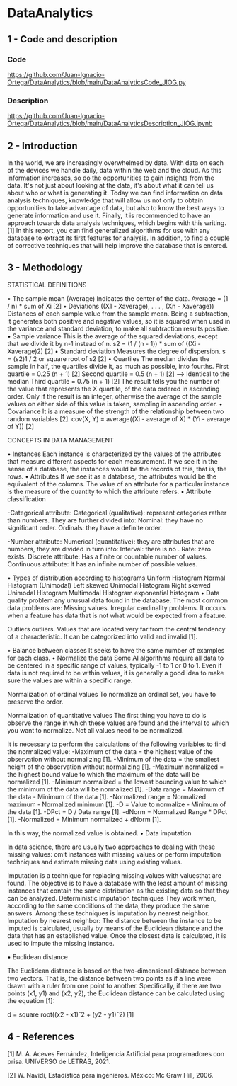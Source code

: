 # DataAnalytics
## 1 - Code and description

### Code
https://github.com/Juan-Ignacio-Ortega/DataAnalytics/blob/main/DataAnalyticsCode_JIOG.py

### Description
https://github.com/Juan-Ignacio-Ortega/DataAnalytics/blob/main/DataAnalyticsDescription_JIOG.ipynb

## 2 - Introduction

In the world, we are increasingly overwhelmed by data. With data on each of the devices we handle daily, data within the web and the cloud. As this information increases, so do the opportunities to gain insights from the data. It's not just about looking at the data, it's about what it can tell us about who or what is generating it.
Today we can find information on data analysis techniques, knowledge that will allow us not only to obtain opportunities to take advantage of data, but also to know the best ways to generate information and use it.
Finally, it is recommended to have an approach towards data analysis techniques, which begins with this writing. [1]
In this report, you can find generalized algorithms for use with any database to extract its first features for analysis. In addition, to find a couple of corrective techniques that will help improve the database that is entered.

## 3 - Methodology

STATISTICAL DEFINITIONS

• The sample mean (Average)
Indicates the center of the data.
Average = (1 / n) * sum of Xi [2]
• Deviations ((X1 - Xaverage), . . . , (Xn - Xaverage)) Distances of each sample value from the sample mean. Being a subtraction, it generates both positive and negative values, so it is squared when used in the variance and standard deviation, to make all subtraction results positive.
• Sample variance This is the average of the squared deviations, except that we divide it by n-1 instead of n.
s2 = (1 / (n - 1)) * sum of ((Xi - Xaverage)2) [2]
• Standard deviation Measures the degree of dispersion.
s = (s2)1 / 2 or square root of s2 [2]
• Quartiles
The median divides the sample in half, the quartiles divide it, as much as possible, into fourths.
First quartile = 0.25 (n + 1) [2]
Second quartile = 0.5 (n + 1) [2] –> Identical to the median
Third quartile = 0.75 (n + 1) [2]
The result tells you the number of the value that represents the X quartile, of the data ordered in ascending order.
Only if the result is an integer, otherwise the average of the sample values ​​on either side of this value is taken, sampling in ascending order.
• Covariance
It is a measure of the strength of the relationship between two random variables [2].
cov(X, Y) = average((Xi - average of X) * (Yi - average of Y)) [2]

CONCEPTS IN DATA MANAGEMENT

• Instances
Each instance is characterized by the values ​​of the attributes that measure different aspects for each measurement. If we see it in the sense of a database, the instances would be the records of this, that is, the rows.
• Attributes
If we see it as a database, the attributes would be the equivalent of the columns. The value of an attribute for a particular instance is the measure of the quantity to which the attribute refers.
• Attribute classification

-Categorical attribute:
Categorical (qualitative): represent categories rather than numbers. They are further divided into:
Nominal: they have no significant order.
Ordinals: they have a definite order.

-Number attribute:
Numerical (quantitative): they are attributes that are numbers, they are divided in turn into:
Interval: there is no .
Rate: zero exists.
Discrete attribute: Has a finite or countable number of values.
Continuous attribute: It has an infinite number of possible values.

• Types of distribution according to histograms
Uniform Histogram
Normal Histogram (Unimodal)
Left skewed Unimodal Histogram
Right skewed Unimodal Histogram
Multimodal Histogram
exponential histogram
• Data quality problem any unusual data found in the database.
The most common data problems are:
Missing values.
Irregular cardinality problems. It occurs when a feature has data that is not what would be expected from a feature.

Outliers outliers.
Values ​​that are located very far from the central tendency of a characteristic. It can be categorized into valid and invalid [1].

• Balance between classes
It seeks to have the same number of examples for each class.
• Normalize the data
Some AI algorithms require all data to be centered in a specific range of values, typically -1 to 1 or 0 to 1. Even if data is not required to be within values, it is generally a good idea to make sure the values ​​are within a specific range.

Normalization of ordinal values
To normalize an ordinal set, you have to preserve the order.

Normalization of quantitative values
The first thing you have to do is observe the range in which these values ​​are found and the interval to which you want to normalize. Not all values ​​need to be normalized.

It is necessary to perform the calculations of the following variables to find the normalized value:
-Maximum of the data = the highest value of the observation without normalizing [1].
-Minimum of the data = the smallest height of the observation without normalizing [1].
-Maximum normalized = the highest bound value to which the maximum of the data will be normalized [1].
-Minimum normalized = the lowest bounding value to which the minimum of the data will be normalized [1].
-Data range = Maximum of the data - Minimum of the data [1].
-Normalized range = Normalized maximum - Normalized minimum [1].
-D = Value to normalize - Minimum of the data [1].
-DPct = D / Data range [1].
-dNorm = Normalized Range * DPct [1].
-Normalized = Minimum normalized + dNorm [1].

In this way, the normalized value is obtained.
• Data imputation

In data science, there are usually two approaches to dealing with these missing values:
omit instances with missing values ​​or perform imputation techniques and estimate missing data using existing values.

Imputation is a technique for replacing missing values ​​with values ​​that are found. The objective is to have a database with the least amount of missing instances that contain the same distribution as the existing data so that they can be analyzed.
Deterministic imputation techniques They work when, according to the same conditions of the data, they produce the same answers. Among these techniques is imputation by
nearest neighbor.
Imputation by nearest neighbor: The distance between the instance to be imputed is calculated, usually by means of the Euclidean distance and the data that has an established value. Once the closest data is calculated, it is used to impute the missing instance.

• Euclidean distance

The Euclidean distance is based on the two-dimensional distance between two vectors. That is, the distance between two points as if a line were drawn with a ruler from one point to another. Specifically, if there are two points (x1, y1) and (x2, y2), the Euclidean distance can be calculated using the equation [1]:

d = square root((x2 - x1)ˆ2 + (y2 - y1)ˆ2) [1]

## 4 - References

[1] M. A. Aceves Fernández, Inteligencia Artificial para programadores con prisa. UNIVERSO de
LETRAS, 2021.

[2] W. Navidi, Estadística para ingenieros. México: Mc Graw Hill, 2006.
